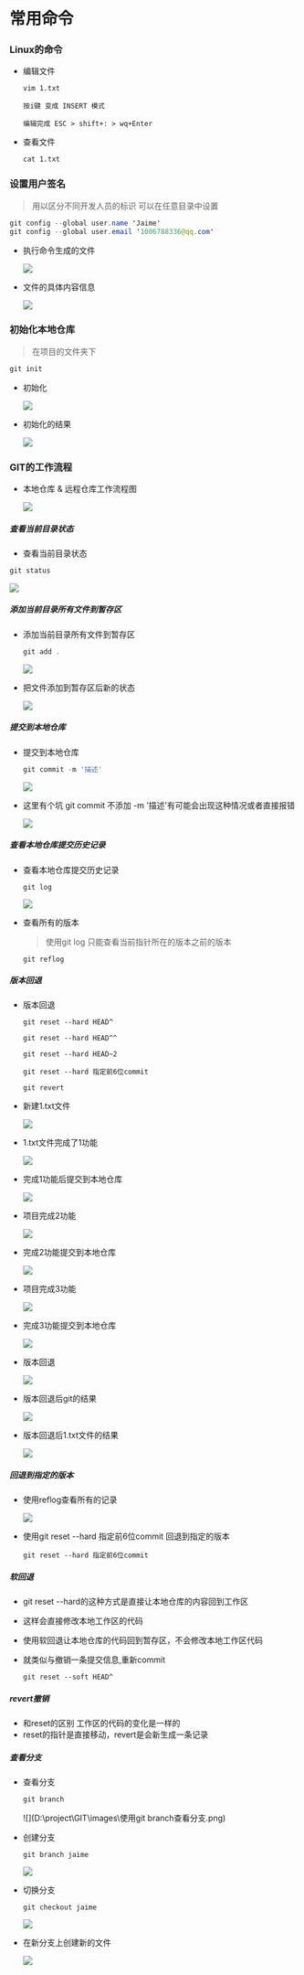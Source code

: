 

# 常用命令

### Linux的命令

+ 编辑文件

  ```
  vim 1.txt
  
  按i键 变成 INSERT 模式
  
  编辑完成 ESC > shift+: > wq+Enter
  ```

+ 查看文件

  ```
  cat 1.txt
  ```





### 设置用户签名

> 用以区分不同开发人员的标识   可以在任意目录中设置

```java
git config --global user.name 'Jaime'
git config --global user.email '1006788336@qq.com'    
```

+ 执行命令生成的文件

  ![](D:\project\GIT\images\执行设置用户签名命令生成的文件.png)

+ 文件的具体内容信息

  ![](D:\project\GIT\images\文件记录的用户信息.png)





### 初始化本地仓库

> 在项目的文件夹下

```javascript
git init
```

+ 初始化

  ![](D:\project\GIT\images\初始化git目录命令.png)

+ 初始化的结果

  ![](D:\project\GIT\images\初始化的结果.png)







### GIT的工作流程

+ 本地仓库 & 远程仓库工作流程图

  ![](D:\project\GIT\images\git本地仓库&远程仓库的工作流程.png)

##### 查看当前目录状态

+  查看当前目录状态

  ```javascript
  git status
  ```

  ![](D:\project\GIT\images\查看当前目录git管理状态.png)

##### 添加当前目录所有文件到暂存区

+ 添加当前目录所有文件到暂存区

  ```javascript
  git add .
  ```

  ![](D:\project\GIT\images\把当前目录下所有文件都添加到暂存区.png)

+ 把文件添加到暂存区后新的状态

  ![](D:\project\GIT\images\把文件添加到暂存区后新的状态.png)

##### 提交到本地仓库

+ 提交到本地仓库

  ```javascript
  git commit -m '描述'
  ```

  ![](D:\project\GIT\images\保存到本地仓库.png)

+ 这里有个坑 git commit 不添加 -m '描述'有可能会出现这种情况或者直接报错

  ![](D:\project\GIT\images\在commit时不添加描述可能会发生的情况.png)

##### 查看本地仓库提交历史记录

+ 查看本地仓库提交历史记录

  ```
  git log
  ```

  ![](D:\project\GIT\images\查看提交本地仓库记录.png)

+ 查看所有的版本

  > 使用git log 只能查看当前指针所在的版本之前的版本

  ```
  git reflog
  ```

##### 版本回退

+ 版本回退

  ```
  git reset --hard HEAD^
  
  git reset --hard HEAD^^
  
  git reset --hard HEAD~2
  
  git reset --hard 指定前6位commit
  
  git revert
  ```

+ 新建1.txt文件

  ![](D:\project\GIT\images\新建1.txt文件.png)

+ 1.txt文件完成了1功能

  ![](D:\project\GIT\images\项目完成1功能.png)

+ 完成1功能后提交到本地仓库

  ![](D:\project\GIT\images\完成1功能提交到本地仓库.png)

+ 项目完成2功能

  ![](D:\project\GIT\images\项目完成2功能.png)

+ 完成2功能提交到本地仓库

  ![](D:\project\GIT\images\完成2功能提交到本地仓库.png)

+ 项目完成3功能

  ![](D:\project\GIT\images\项目完成3功能.png)

+ 完成3功能提交到本地仓库

  ![](D:\project\GIT\images\完成3功能提交到本地仓库.png)

+ 版本回退

  ![](D:\project\GIT\images\版本回退.png)

+ 版本回退后git的结果

  ![](D:\project\GIT\images\回退版本git的结果.png)

+ 版本回退后1.txt文件的结果

  ![](D:\project\GIT\images\回退版本1.txt文件的结果.png)



##### 回退到指定的版本

+ 使用reflog查看所有的记录

  ![](D:\project\GIT\images\使用reflog查看所有的操作记录.png)

+ 使用git reset --hard 指定前6位commit 回退到指定的版本

  ```
  git reset --hard 指定前6位commit
  ```

##### 软回退

+ git reset --hard的这种方式是直接让本地仓库的内容回到工作区

+ 这样会直接修改本地工作区的代码

+ 使用软回退让本地仓库的代码回到暂存区，不会修改本地工作区代码

+ 就类似与撤销一条提交信息,重新commit

  ```
  git reset --soft HEAD^
  ```

##### revert撤销

+ 和reset的区别 工作区的代码的变化是一样的
+ reset的指针是直接移动，revert是会新生成一条记录 



##### 查看分支

+ 查看分支

  ```javascript
  git branch
  ```

  ![](D:\project\GIT\images\使用git branch查看分支.png)

+ 创建分支

  ```
  git branch jaime
  ```

  ![](D:\project\GIT\images\创建分支并查看分支.png)

+ 切换分支

  ```
  git checkout jaime
  ```

  ![](D:\project\GIT\images\切换分支并查看当前分支.png)

+ 在新分支上创建新的文件

  ![](D:\project\GIT\images\在jaime分支上创建新的文件.png)

